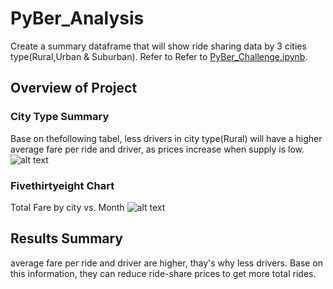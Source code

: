 # PyBer_Analysis
Create a summary dataframe that will show ride sharing data by 3 cities type(Rural,Urban & Suburban). Refer to Refer to [PyBer_Challenge.ipynb](../main/PyBer_Challenge.ipynb).

## Overview of Project
### City Type Summary
 Base on thefollowing tabel, less drivers in city type(Rural) will have a higher average fare per ride and driver, as prices increase when supply is low.
 ![alt text](../main/Resources/City_Type.png "City_Type_Summary")
 
 ### Fivethirtyeight Chart
 Total Fare by city vs. Month
 ![alt text](../main/Resources/Fig8.png "Total Fare by city vs. Month")
 
 ## Results Summary
 average fare per ride and driver are higher, thay's why less drivers. Base on this information, they can reduce ride-share prices to get more total rides.
 
 
 
 
